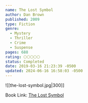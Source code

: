 ```yaml
---
name: The Lost Symbol
author: Dan Brown
published: 2009
type: Fiction
genre:
  - Mystery
  - Thriller
  - Crime
  - Suspense
pages: 688
rating: 🌕🌕🌕🌕🌕
status: Completed
date: 2019-03-16 21:23:39 -0500
updated: 2024-06-16 16:58:03 -0500
---
```


![[the-lost-symbol.jpg|300]]

Book Link: [The Lost Symbol](https://www.goodreads.com/book/show/6411961-the-lost-symbol)
